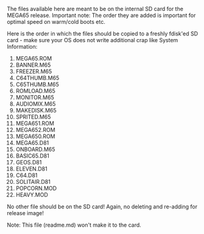 The files available here are meant to be on the internal SD card for the MEGA65 release.
Important note: The order they are added is important for optimal speed on warm/cold boots etc.

Here is the order in which the files should be copied to a freshly fdisk'ed SD card - make
sure your OS does not write additional crap like System Information:

1. MEGA65.ROM
2. BANNER.M65
3. FREEZER.M65
4. C64THUMB.M65
5. C65THUMB.M65
6. ROMLOAD.M65
7. MONITOR.M65
8. AUDIOMIX.M65
9. MAKEDISK.M65
10. SPRITED.M65
11. MEGA651.ROM
12. MEGA652.ROM
13. MEGA650.ROM
14. MEGA65.D81
15. ONBOARD.M65
16. BASIC65.D81
17. GEOS.D81
18. ELEVEN.D81
19. C64.D81
20. SOLITAIR.D81
21. POPCORN.MOD
22. HEAVY.MOD

No other file should be on the SD card! Again, no deleting and re-adding for release image!

Note: This file (readme.md) won't make it to the card.
